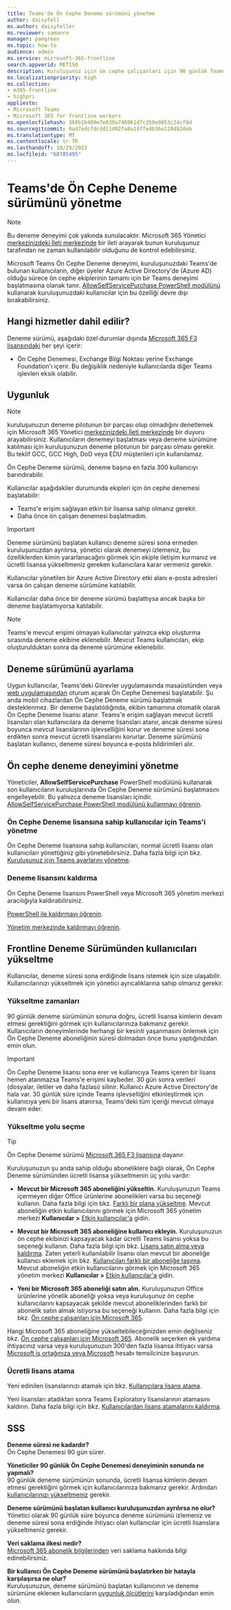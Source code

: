 ```yaml
---
title: Teams'de Ön Cephe Deneme sürümünü yönetme
author: daisyfell
ms.author: daisyfeller
ms.reviewer: samanro
manager: pamgreen
ms.topic: how-to
audience: admin
ms.service: microsoft-365-frontline
search.appverid: MET150
description: Kuruluşunuz için ön cephe çalışanları için 90 günlük Teams denemesi ayarlamayı öğrenin.
ms.localizationpriority: high
ms.collection:
- m365-frontline
- highpri
appliesto:
- Microsoft Teams
- Microsoft 365 for frontline workers
ms.openlocfilehash: 368b1b409e7e830a748961d7c350e9053c24cf8d
ms.sourcegitcommit: 0ad7edcfdcdd11d02fa8a14ffe4b36e120d92deb
ms.translationtype: MT
ms.contentlocale: tr-TR
ms.lasthandoff: 10/29/2022
ms.locfileid: "68785495"
---
```

# <a name="manage-the-frontline-trial-in-teams"></a>Teams'de Ön Cephe Deneme sürümünü yönetme

> [!NOTE]
> Bu deneme deneyimi çok yakında sunulacaktır. Microsoft 365 Yönetici [merkezinizdeki İleti merkezinde](https://go.microsoft.com/fwlink/p/?linkid=2070717) bir ileti arayarak bunun kuruluşunuz tarafından ne zaman kullanılabilir olduğunu de kontrol edebilirsiniz.

Microsoft Teams Ön Cephe Deneme deneyimi, kuruluşunuzdaki Teams'de bulunan kullanıcıların, diğer üyeler Azure Active Directory'de (Azure AD) olduğu sürece ön cephe ekiplerinin tamamı için bir Teams deneyimi başlatmasına olanak tanır. [AllowSelfServicePurchase PowerShell modülünü](/microsoft-365/commerce/subscriptions/allowselfservicepurchase-powershell) kullanarak kuruluşunuzdaki kullanıcılar için bu özelliği devre dışı bırakabilirsiniz.

## <a name="what-services-are-included"></a>Hangi hizmetler dahil edilir?

Deneme sürümü, aşağıdaki özel durumlar dışında [Microsoft 365 F3 lisansındaki](https://www.microsoft.com/microsoft-365/enterprise/f3) her şeyi içerir:

- Ön Cephe Denemesi, Exchange Bilgi Noktası yerine Exchange Foundation'ı içerir. Bu değişiklik nedeniyle kullanıcılarda diğer Teams işlevleri eksik olabilir.

## <a name="eligibility"></a>Uygunluk

> [!NOTE]
> kuruluşunuzun deneme pilotunun bir parçası olup olmadığını denetlemek için Microsoft 365 Yönetici [merkezinizdeki İleti merkezinde](https://go.microsoft.com/fwlink/p/?linkid=2070717) bir duyuru arayabilirsiniz. Kullanıcıların denemeyi başlatması veya deneme sürümüne katılması için kuruluşunuzun deneme pilotunun bir parçası olması gerekir. Bu teklif GCC, GCC High, DoD veya EDU müşterileri için kullanılamaz.

Ön Cephe Deneme sürümü, deneme başına en fazla 300 kullanıcıyı barındırabilir.

Kullanıcılar aşağıdakiler durumunda ekipleri için ön cephe denemesi başlatabilir:

- Teams'e erişim sağlayan etkin bir lisansa sahip olmanız gerekir.
- Daha önce ön çalışan denemesi başlatmadım.

> [!IMPORTANT]
> Deneme sürümünü başlatan kullanıcı deneme süresi sona ermeden kuruluşunuzdan ayrılırsa, yönetici olarak denemeyi izlemeniz, bu özelliklerden kimin yararlanacağını görmek için ekiple iletişim kurmanız ve ücretli lisansa yükseltmeniz gereken kullanıcılara karar vermeniz gerekir.

Kullanıcılar yönetilen bir Azure Active Directory etki alanı e-posta adresleri varsa ön çalışan deneme sürümüne katılabilir.

Kullanıcılar daha önce bir deneme sürümü başlattıysa ancak başka bir deneme başlatamıyorsa katılabilir.

> [!NOTE]
> Teams'e mevcut erişimi olmayan kullanıcılar yalnızca ekip oluşturma sırasında deneme ekibine eklenebilir. Mevcut Teams kullanıcıları, ekip oluşturulduktan sonra da deneme sürümüne eklenebilir.

## <a name="set-up-the-trial"></a>Deneme sürümünü ayarlama

Uygun kullanıcılar, Teams'deki Görevler uygulamasında masaüstünden veya [web uygulamasından](https://teams.microsoft.com/_#/apps/com.microsoft.teamspace.tab.planner/sections/mytasks) oturum açarak Ön Cephe Denemesi başlatabilir. Şu anda mobil cihazlardan Ön Cephe Deneme sürümü başlatmak desteklenmez. Bir deneme başlatıldığında, ekibin tamamına otomatik olarak Ön Cephe Deneme lisansı atanır. Teams'e erişim sağlayan mevcut ücretli lisansları olan kullanıcılara da deneme lisansları atanır, ancak deneme süresi boyunca mevcut lisanslarının işlevselliğini korur ve deneme süresi sona erdikten sonra mevcut ücretli lisanslarını korurlar. Deneme sürümünü başlatan kullanıcı, deneme süresi boyunca e-posta bildirimleri alır.

## <a name="manage-the-frontline-trials-experience"></a>Ön cephe deneme deneyimini yönetme

Yöneticiler, **AllowSelfServicePurchase** PowerShell modülünü kullanarak son kullanıcıların kuruluşlarında Ön Cephe Deneme sürümünü başlatmasını engelleyebilir. Bu yalnızca deneme lisansları içindir. [AllowSelfServicePurchase PowerShell modülünü kullanmayı öğrenin](/microsoft-365/commerce/subscriptions/allowselfservicepurchase-powershell).

### <a name="manage-teams-for-users-who-have-the-frontline-trial-license"></a>Ön Cephe Deneme lisansına sahip kullanıcılar için Teams'i yönetme

Ön Cephe Deneme lisansına sahip kullanıcıları, normal ücretli lisansı olan kullanıcıları yönettiğiniz gibi yönetebilirsiniz. Daha fazla bilgi için bkz. [Kuruluşunuz için Teams ayarlarını yönetme](/microsoftteams/manage-teams-overview).

### <a name="remove-a-trial-license"></a>Deneme lisansını kaldırma

Ön Cephe Deneme lisansını PowerShell veya Microsoft 365 yönetim merkezi aracılığıyla kaldırabilirsiniz.

[PowerShell ile kaldırmayı öğrenin](/office365/enterprise/powershell/remove-licenses-from-user-accounts-with-office-365-powershell).

[Yönetim merkezinde kaldırmayı öğrenin](/microsoft-365/admin/add-users/delete-a-user).

## <a name="upgrade-users-from-frontline-trial"></a>Frontline Deneme Sürümünden kullanıcıları yükseltme

Kullanıcılar, deneme süresi sona erdiğinde lisans istemek için size ulaşabilir. Kullanıcılarınızı yükseltmek için yönetici ayrıcalıklarına sahip olmanız gerekir.

### <a name="when-to-upgrade"></a>Yükseltme zamanları

90 günlük deneme sürümünün sonuna doğru, ücretli lisansa kimlerin devam etmesi gerektiğini görmek için kullanıcılarınıza bakmanız gerekir. Kullanıcıların deneyimlerinde herhangi bir kesinti yaşanmasını önlemek için Ön Cephe Deneme aboneliğinin süresi dolmadan önce bunu yaptığınızdan emin olun.

> [!IMPORTANT]
> Ön Cephe Deneme lisansı sona erer ve kullanıcıya Teams içeren bir lisans hemen atanmazsa Teams'e erişimi kaybeder. 30 gün sonra verileri (dosyalar, iletiler ve daha fazlası) silinir. Kullanıcı Azure Active Directory'de hala var. 30 günlük süre içinde Teams işlevselliğini etkinleştirmek için kullanıcıya yeni bir lisans atanırsa, Teams'deki tüm içeriği mevcut olmaya devam eder.

### <a name="choose-an-upgrade-path"></a>Yükseltme yolu seçme

> [!TIP]
> Ön Cephe Deneme sürümü [Microsoft 365 F3 lisansına](https://www.microsoft.com/microsoft-365/enterprise/f3) dayanır.

Kuruluşunuzun şu anda sahip olduğu aboneliklere bağlı olarak, Ön Cephe Deneme sürümünden ücretli lisansa yükseltmenin üç yolu vardır:

- **Mevcut bir Microsoft 365 aboneliğini yükseltin.** Kuruluşunuzun Teams içermeyen diğer Office ürünlerine abonelikleri varsa bu seçeneği kullanın. Daha fazla bilgi için bkz. [Farklı bir plana yükseltme](/microsoft-365/commerce/subscriptions/upgrade-to-different-plan). Mevcut aboneliğin etkin kullanıcılarını görmek için Microsoft 365 yönetim merkezi **Kullanıcılar >** [Etkin kullanıcılar'a](https://go.microsoft.com/fwlink/p/?linkid=834822) gidin.

- **Mevcut bir Microsoft 365 aboneliğine kullanıcı ekleyin.** Kuruluşunuzun ön cephe ekibinizi kapsayacak kadar ücretli Teams lisansı yoksa bu seçeneği kullanın. Daha fazla bilgi için bkz. [Lisans satın alma veya kaldırma](/microsoft-365/commerce/licenses/buy-licenses). Zaten yeterli kullanılabilir lisansı olan mevcut bir aboneliğe kullanıcı eklemek için bkz. [Kullanıcıları farklı bir aboneliğe taşıma](/microsoft-365/commerce/subscriptions/move-users-different-subscription). Mevcut aboneliğin etkin kullanıcılarını görmek için Microsoft 365 yönetim merkezi **Kullanıcılar >** [Etkin kullanıcılar'a](https://go.microsoft.com/fwlink/p/?linkid=834822) gidin.

- **Yeni bir Microsoft 365 aboneliği satın alın.** Kuruluşunuzun Office ürünlerine yönelik aboneliği yoksa veya kuruluşunuz ön cephe kullanıcılarını kapsayacak şekilde mevcut aboneliklerinden farklı bir abonelik satın almak istiyorsa bu seçeneği kullanın. Daha fazla bilgi için bkz. [Ön cephe çalışanları için Microsoft 365](https://www.microsoft.com/microsoft-365/enterprise/frontline).

Hangi Microsoft 365 aboneliğine yükseltebileceğinizden emin değilseniz bkz. [Ön cephe çalışanları için Microsoft 365](https://www.microsoft.com/microsoft-365/enterprise/frontline). Abonelik seçerken ek yardıma ihtiyacınız varsa veya kuruluşunuzun 300'den fazla lisansa ihtiyacı varsa [Microsoft iş ortağınıza veya Microsoft](https://www.microsoft.com/solution-providers/home) hesabı temsilcinize başvurun.

### <a name="assign-paid-licenses"></a>Ücretli lisans atama

Yeni edinilen lisanslarınızı atamak için bkz. [Kullanıcılara lisans atama](/microsoft-365/admin/manage/assign-licenses-to-users).  

Yeni lisansları atadıktan sonra Teams Exploratory lisanslarının atamasını kaldırın. Daha fazla bilgi için bkz. [Kullanıcılardan lisans atamalarını kaldırma](/microsoft-365/admin/manage/remove-licenses-from-users).

## <a name="faq"></a>SSS

**Deneme süresi ne kadardır?** <br>
Ön Cephe Denemesi 90 gün sürer.

**Yöneticiler 90 günlük Ön Cephe Denemesi deneyiminin sonunda ne yapmalı?** <br>
90 günlük deneme sürümünün sonunda, ücretli lisansa kimlerin devam etmesi gerektiğini görmek için kullanıcılarınıza bakmanız gerekir. Ardından [kullanıcılarınızı yükseltmeniz](#upgrade-users-from-frontline-trial) gerekir.

**Deneme sürümünü başlatan kullanıcı kuruluşunuzdan ayrılırsa ne olur?** <br>
Yönetici olarak 90 günlük süre boyunca deneme sürümünü izlemeniz ve deneme süresi sona erdiğinde ihtiyacı olan kullanıcılar için ücretli lisanslara yükseltmeniz gerekir.

**Veri saklama ilkesi nedir?** <br>
[Microsoft 365 abonelik bilgilerinden](/microsoft-365/commerce/subscriptions/what-if-my-subscription-expires?) veri saklama hakkında bilgi edinebilirsiniz.

**Bir kullanıcı Ön Cephe Deneme sürümünü başlatırken bir hatayla karşılaşırsa ne olur?** <br>
Kuruluşunuzun, deneme sürümünü başlatan kullanıcının ve deneme sürümüne eklenen kullanıcıların [uygunluk ölçütlerini](#eligibility) karşıladığından emin olun.